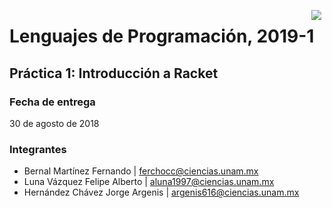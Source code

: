 <p align="center">
  <img src="http://lenguajesfc.com/20191/images/ciencias.png" align="right" hspace="5">
  <h1>Lenguajes de Programación, 2019-1</h1>
</p>

Práctica 1: Introducción a Racket
---------------------------------

### Fecha de entrega

30 de agosto de 2018

### Integrantes


   * Bernal Martínez Fernando | ferchocc@ciencias.unam.mx
   * Luna Vázquez Felipe Alberto | aluna1997@ciencias.unam.mx
   * Hernández Chávez Jorge Argenis | argenis616@ciencias.unam.mx

